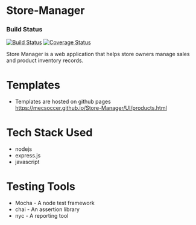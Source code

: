 # Store-Manager

### Build Status

[![Build Status](https://travis-ci.com/mecsoccer/Store-Manager.svg?branch=develop)](https://travis-ci.com/mecsoccer/Store-Manager)
[![Coverage Status](https://coveralls.io/repos/github/mecsoccer/Store-Manager/badge.svg?branch=develop)](https://coveralls.io/github/mecsoccer/Store-Manager?branch=develop)

Store Manager is a web application that helps store owners manage sales and product inventory records.

# Templates

* Templates are hosted on github pages https://mecsoccer.github.io/Store-Manager/UI/products.html

# Tech Stack Used

* nodejs
* express.js
* javascript

# Testing Tools

* Mocha - A node test framework
* chai - An assertion library
* nyc - A reporting tool
